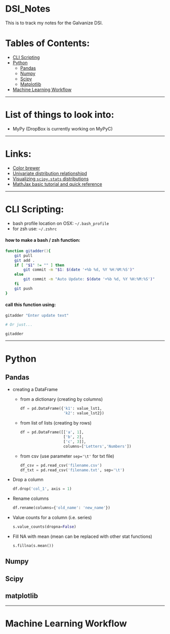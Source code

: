 # DSI_Notes
This is to track my notes for the Galvanize DSI.

# Tables of Contents:
* [CLI Scripting](#cli)
* [Python](#python)
    * [Pandas](#pandas)
    * [Numpy](#numpy)
    * [Scipy](#scipy)
    * [Matplotlib](#matplot)
* [Machine Learning Workflow](#mlw)

______________________________________________

# List of things to look into:

* MyPy (DropBox is currently working on MyPyC)

______________________________________________

# Links:

* [Color brewer](https://colorbrewer2.org/#type=sequential&scheme=BuGn&n=3)
* [Univariate distribution relationshipd](http://www.math.wm.edu/~leemis/chart/UDR/UDR.html)
* [Visualizing `scipy.stats` distributions](https://stackoverflow.com/questions/37559470/what-do-all-the-distributions-available-in-scipy-stats-look-like)
* [MathJax basic tutorial and quick reference](https://math.meta.stackexchange.com/questions/5020/mathjax-basic-tutorial-and-quick-reference)


______________________________________________

# <a name="cli">CLI Scripting</a>:
* bash profile location on OSX: `~/.bash_profile`
* for zsh use: `~/.zshrc`

#### how to make a bash / zsh function:

```zsh
function gitadder(){
    git pull
    git add .
    if [ "$1" != "" ] then
        git commit -m "$1: $(date '+%b %d, %Y %H:%M:%S')"
    else
        git commit -m "Auto Update: $(date '+%b %d, %Y %H:%M:%S')"
    fi
    git push
}
```

#### call this function using:

```zsh
gitadder "Enter update text"

# Or just...

gitadder
```

______________________________________________

# <a name="python">Python</a>

## <a name="pandas">Pandas</a>
* creating a DataFrame
    * from a dictionary (creating by columns)

        ```python
        df = pd.DataFrame({'k1': value_lst1,
                           'k2': value_lst2})
        ```

    * from list of lists (creating by rows)

        ```python
        df = pd.DataFrame([['a', 1],
                           ['b', 2],
                           ['c', 3]],
                           columns=['Letters','Numbers'])
        ```

    * from csv (use parameter `sep='\t'` for txt file)

        ```python
        df_csv = pd.read_csv('filename.csv')
        df_txt = pd.read_csv('filename.txt', sep='\t')
        ```

* Drop a column

    ```python
    df.drop('col_1', axis = 1)
    ```

* Rename columns

    ```python
    df.rename(columns={'old_name': 'new_name'})
    ```

* Value counts for a column (i.e. series)

    ```python
    s.value_counts(dropna=False)
    ```

* Fill NA with mean (mean can be replaced with other stat functions)

    ```python
    s.fillna(s.mean())
    ```

## <a name="numpy">Numpy</a>

## <a name="scipy">Scipy</a>

## <a name="matplot">matplotlib</a>

______________________________________________

# <a name="mlw">Machine Learning Workflow</a>
